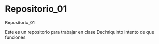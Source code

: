 Repositorio_01
==============

Repositorio_01

Este es un repositorio para trabajar en clase
Decimiquinto intento de que funciones